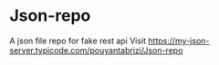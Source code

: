 # Json-repo
A json file repo for fake rest api
Visit https://my-json-server.typicode.com/pouyantabrizi/Json-repo 
